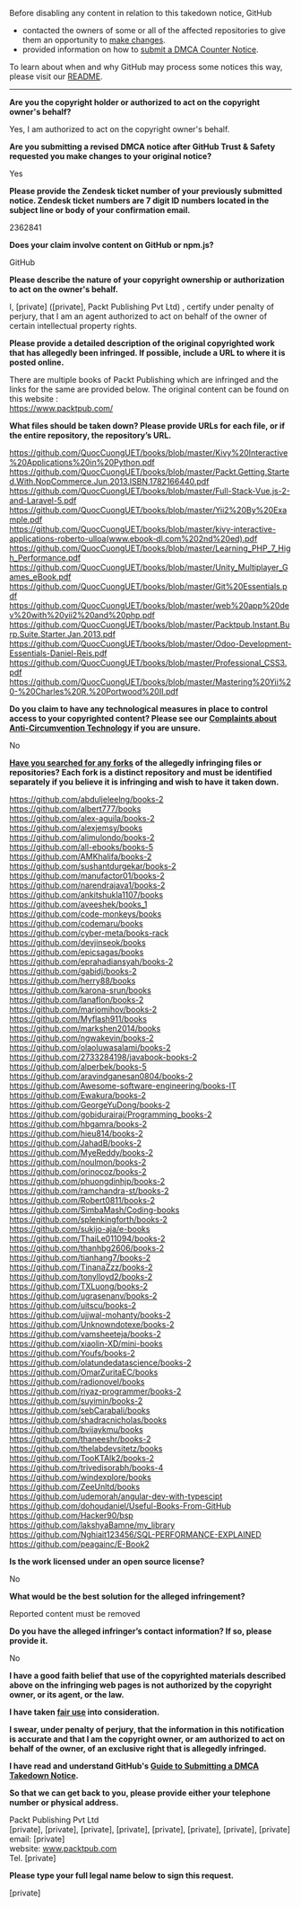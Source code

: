 Before disabling any content in relation to this takedown notice, GitHub
- contacted the owners of some or all of the affected repositories to give them an opportunity to [make changes](https://docs.github.com/en/github/site-policy/dmca-takedown-policy#a-how-does-this-actually-work).
- provided information on how to [submit a DMCA Counter Notice](https://docs.github.com/en/articles/guide-to-submitting-a-dmca-counter-notice).

To learn about when and why GitHub may process some notices this way, please visit our [README](https://github.com/github/dmca/blob/master/README.md#anatomy-of-a-takedown-notice).

---

**Are you the copyright holder or authorized to act on the copyright owner's behalf?**

Yes, I am authorized to act on the copyright owner's behalf.

**Are you submitting a revised DMCA notice after GitHub Trust & Safety requested you make changes to your original notice?**

Yes

**Please provide the Zendesk ticket number of your previously submitted notice. Zendesk ticket numbers are 7 digit ID numbers located in the subject line or body of your confirmation email.**

2362841

**Does your claim involve content on GitHub or npm.js?**

GitHub

**Please describe the nature of your copyright ownership or authorization to act on the owner's behalf.**

I, [private] ([private], Packt Publishing Pvt Ltd) , certify under penalty of perjury, that I am an agent authorized to act on behalf of the owner of certain intellectual property rights.

**Please provide a detailed description of the original copyrighted work that has allegedly been infringed. If possible, include a URL to where it is posted online.**

There are multiple books of Packt Publishing which are infringed and the links for the same are provided below.
The original content can be found on this website :  
https://www.packtpub.com/

**What files should be taken down? Please provide URLs for each file, or if the entire repository, the repository’s URL.**

https://github.com/QuocCuongUET/books/blob/master/Kivy%20Interactive%20Applications%20in%20Python.pdf  
https://github.com/QuocCuongUET/books/blob/master/Packt.Getting.Started.With.NopCommerce.Jun.2013.ISBN.1782166440.pdf  
https://github.com/QuocCuongUET/books/blob/master/Full-Stack-Vue.js-2-and-Laravel-5.pdf  
https://github.com/QuocCuongUET/books/blob/master/Yii2%20By%20Example.pdf  
https://github.com/QuocCuongUET/books/blob/master/kivy-interactive-applications-roberto-ulloa(www.ebook-dl.com%202nd%20ed).pdf  
https://github.com/QuocCuongUET/books/blob/master/Learning_PHP_7_High_Performance.pdf  
https://github.com/QuocCuongUET/books/blob/master/Unity_Multiplayer_Games_eBook.pdf  
https://github.com/QuocCuongUET/books/blob/master/Git%20Essentials.pdf  
https://github.com/QuocCuongUET/books/blob/master/web%20app%20dev%20with%20yii2%20and%20php.pdf  
https://github.com/QuocCuongUET/books/blob/master/Packtpub.Instant.Burp.Suite.Starter.Jan.2013.pdf  
https://github.com/QuocCuongUET/books/blob/master/Odoo-Development-Essentials-Daniel-Reis.pdf  
https://github.com/QuocCuongUET/books/blob/master/Professional_CSS3.pdf  
https://github.com/QuocCuongUET/books/blob/master/Mastering%20Yii%20-%20Charles%20R.%20Portwood%20II.pdf  

**Do you claim to have any technological measures in place to control access to your copyrighted content? Please see our <a href="https://docs.github.com/articles/guide-to-submitting-a-dmca-takedown-notice#complaints-about-anti-circumvention-technology">Complaints about Anti-Circumvention Technology</a> if you are unsure.**

No

**<a href="https://docs.github.com/articles/dmca-takedown-policy#b-what-about-forks-or-whats-a-fork">Have you searched for any forks</a> of the allegedly infringing files or repositories? Each fork is a distinct repository and must be identified separately if you believe it is infringing and wish to have it taken down.**

https://github.com/abduljeleelng/books-2  
https://github.com/albert777/books  
https://github.com/alex-aguila/books-2  
https://github.com/alexjemsy/books  
https://github.com/alimulondo/books-2  
https://github.com/all-ebooks/books-5  
https://github.com/AMKhalifa/books-2  
https://github.com/sushantdurgekar/books-2  
https://github.com/manufactor01/books-2  
https://github.com/narendrajava1/books-2  
https://github.com/ankitshukla1107/books  
https://github.com/aveeshek/books_1  
https://github.com/code-monkeys/books  
https://github.com/codemaru/books  
https://github.com/cyber-meta/books-rack  
https://github.com/devjinseok/books  
https://github.com/epicsagas/books  
https://github.com/eprahadiansyah/books-2  
https://github.com/gabidj/books-2  
https://github.com/herry88/books  
https://github.com/karona-srun/books  
https://github.com/lanaflon/books-2  
https://github.com/mariomihov/books-2  
https://github.com/Myflash911/books  
https://github.com/markshen2014/books  
https://github.com/ngwakevin/books-2  
https://github.com/olaoluwasalami/books-2  
https://github.com/2733284198/javabook-books-2  
https://github.com/alperbek/books-5  
https://github.com/aravindganesan0804/books-2  
https://github.com/Awesome-software-engineering/books-IT  
https://github.com/Ewakura/books-2  
https://github.com/GeorgeYuDong/books-2  
https://github.com/gobidurairaj/Programming_books-2  
https://github.com/hbgamra/books-2  
https://github.com/hieu814/books-2  
https://github.com/JahadB/books-2  
https://github.com/MyeReddy/books-2  
https://github.com/noulmon/books-2  
https://github.com/orinocoz/books-2  
https://github.com/phuongdinhjp/books-2  
https://github.com/ramchandra-st/books-2  
https://github.com/Robert0811/books-2  
https://github.com/SimbaMash/Coding-books  
https://github.com/splenkingforth/books-2  
https://github.com/sukijo-aja/e-books  
https://github.com/ThaiLe011094/books-2  
https://github.com/thanhbg2606/books-2  
https://github.com/tianhang7/books-2  
https://github.com/TinanaZzz/books-2  
https://github.com/tonylloyd2/books-2  
https://github.com/TXLuong/books-2  
https://github.com/ugrasenanv/books-2  
https://github.com/uitscu/books-2  
https://github.com/ujjwal-mohanty/books-2  
https://github.com/Unknowndotexe/books-2  
https://github.com/vamsheeteja/books-2  
https://github.com/xiaolin-XD/mini-books  
https://github.com/Youfs/books-2  
https://github.com/olatundedatascience/books-2  
https://github.com/OmarZuritaEC/books  
https://github.com/radionovel/books  
https://github.com/riyaz-programmer/books-2  
https://github.com/suyimin/books-2  
https://github.com/sebCarabali/books  
https://github.com/shadracnicholas/books  
https://github.com/bvijaykmu/books  
https://github.com/thaneeshr/books-2  
https://github.com/thelabdevsitetz/books  
https://github.com/TooKTAlk2/books-2  
https://github.com/trivedisorabh/books-4  
https://github.com/windexplore/books  
https://github.com/ZeeUnltd/books  
https://github.com/udemorah/angular-dev-with-typescipt  
https://github.com/dohoudaniel/Useful-Books-From-GitHub  
https://github.com/Hacker90/bsp  
https://github.com/lakshyaBamne/my_library  
https://github.com/Nghiait123456/SQL-PERFORMANCE-EXPLAINED  
https://github.com/peagainc/E-Book2  

**Is the work licensed under an open source license?**

No

**What would be the best solution for the alleged infringement?**

Reported content must be removed

**Do you have the alleged infringer’s contact information? If so, please provide it.**

No

**I have a good faith belief that use of the copyrighted materials described above on the infringing web pages is not authorized by the copyright owner, or its agent, or the law.**

**I have taken <a href="https://www.lumendatabase.org/topics/22">fair use</a> into consideration.**

**I swear, under penalty of perjury, that the information in this notification is accurate and that I am the copyright owner, or am authorized to act on behalf of the owner, of an exclusive right that is allegedly infringed.**

**I have read and understand GitHub's <a href="https://docs.github.com/articles/guide-to-submitting-a-dmca-takedown-notice/">Guide to Submitting a DMCA Takedown Notice</a>.**

**So that we can get back to you, please provide either your telephone number or physical address.**

Packt Publishing Pvt Ltd  
[private], [private], [private], [private], [private], [private], [private], [private]  
email: [private]  
website: www.packtpub.com  
Tel. [private]

**Please type your full legal name below to sign this request.**

[private]

